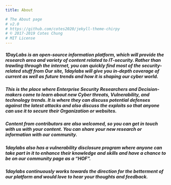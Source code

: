 ```yaml
---
title: About

# The About page
# v2.0
# https://github.com/cotes2020/jekyll-theme-chirpy
# © 2017-2019 Cotes Chung
# MIT License
---
```


##### 1DayLabs is an open-source information platform, which will provide the research area and variety of content related to IT-security. Rather than trawling through the internet, you can quickly find most of the security-related stuff from Our site, 1daylabs will give you in-depth coverage of current as well as future trends and how it is shaping our cyber world.

##### This is the place where Enterprise Security Researchers and Decision-makers come to learn about new Cyber threats, Vulnerability, and technology trends. It is where they can discuss potential defenses against the latest attacks and also discuss the exploits so that anyone can use it to secure their Organization or websites.

##### Content from contributors are also welcomed, so you can get in touch with us with your content. You can share your new research or information with our community.

##### 1daylabs also has a vulnerability disclosure program where anyone can take part in it to enhance their knowledge and skills and have a chance to be on our community page as a “HOF”.

##### 1daylabs continuously works towards the direction for the betterment of our platform and would love to hear your thoughts and feedback.
